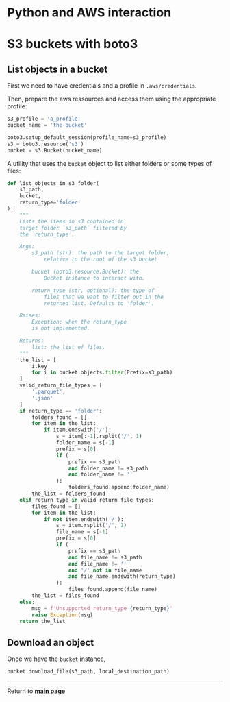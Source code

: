 # Python and AWS interaction

# S3 buckets with boto3

## List objects in a bucket

First we need to have credentials and a profile in `.aws/credentials`.

Then, prepare the aws ressources and access them using the appropriate profile:

```python
s3_profile = 'a_profile'
bucket_name = 'the-bucket'

boto3.setup_default_session(profile_name=s3_profile)
s3 = boto3.resource('s3')
bucket = s3.Bucket(bucket_name)
```

A utility that uses the `bucket` object to list either folders or some types of files:

```python
def list_objects_in_s3_folder(
    s3_path,
    bucket,
    return_type='folder'
):
    """
    Lists the items in s3 contained in
    target folder `s3_path` filtered by
    the `return_type`.

    Args:
        s3_path (str): the path to the target folder,
            relative to the root of the s3 bucket

        bucket (boto3.resource.Bucket): the
            Bucket instance to interact with.

        return_type (str, optional): the type of
            files that we want to filter out in the
            returned list. Defaults to 'folder'.

    Raises:
        Exception: when the return_type
        is not implemented.

    Returns:
        list: the list of files.
    """
    the_list = [
        i.key
        for i in bucket.objects.filter(Prefix=s3_path)
    ]
    valid_return_file_types = [
        '.parquet',
        '.json'
    ]
    if return_type == 'folder':
        folders_found = []
        for item in the_list:
            if item.endswith('/'):
                s = item[:-1].rsplit('/', 1)
                folder_name = s[-1]
                prefix = s[0]
                if (
                    prefix == s3_path
                    and folder_name != s3_path
                    and folder_name != ''
                ):
                    folders_found.append(folder_name)
        the_list = folders_found
    elif return_type in valid_return_file_types:
        files_found = []
        for item in the_list:
            if not item.endswith('/'):
                s = item.rsplit('/', 1)
                file_name = s[-1]
                prefix = s[0]
                if (
                    prefix == s3_path
                    and file_name != s3_path
                    and file_name != ''
                    and '/' not in file_name
                    and file_name.endswith(return_type)
                ):
                    files_found.append(file_name)
        the_list = files_found
    else:
        msg = f'Unsupported return_type {return_type}'
        raise Exception(msg)
    return the_list
```

## Download an object

Once we have the `bucket` instance,

```python
bucket.download_file(s3_path, local_destination_path)
```

***

Return to **[main page](../README.md)** 
